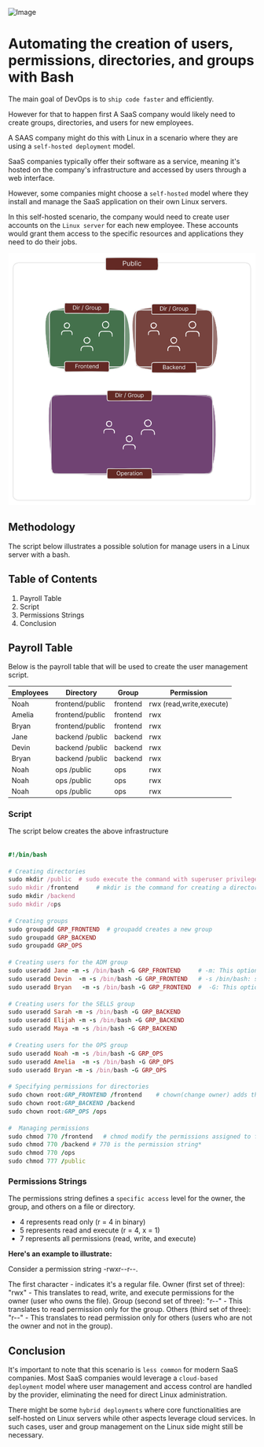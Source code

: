 ![Image](images/side-view-man-living-as-digital-nomad.jpg)

# Automating the creation of users, permissions, directories, and groups with Bash

The main goal of DevOps is to `ship code faster` and efficiently.

However for that to happen first A SaaS company would likely need to create groups, directories, and users for new employees.

A SAAS company might do this with Linux in a scenario where they are using a `self-hosted deployment` model.

SaaS companies typically offer their software as a service, meaning it's hosted on the company's infrastructure and accessed by users through a web interface.

However, some companies might choose a `self-hosted` model where they install and manage the SaaS application on their own Linux servers.

In this self-hosted scenario, the company would need to create user accounts on the `Linux server` for each new employee. These accounts would grant them access to the specific resources and applications they need to do their jobs.

![ForgeOps_filemanagement](images/ForgeOps_filemanagement.png)

## Methodology

The script below illustrates a possible solution for manage users in a Linux server with a bash.

## Table of Contents

1. Payroll Table
2. Script
3. Permissions Strings
4. Conclusion
  
## Payroll Table

Below is the payroll table that will be used to create the user management script.

| Employees | Directory         | Group       | Permission                    |
|-----------|-------------------|-------------|-------------------------------|
|Noah       | frontend/public | frontend      | rwx (read,write,execute)      |
|Amelia     | frontend/public | frontend      | rwx                           |
|Bryan      | frontend/public | frontend      | rwx                           |
|Jane       | backend /public | backend       | rwx                           |
|Devin      | backend /public | backend       | rwx                           |
|Bryan      | backend /public | backend       | rwx                           |
|Noah       | ops     /public | ops           | rwx                           |
|Noah       | ops     /public | ops           | rwx                           |
|Noah       | ops     /public | ops           | rwx                           |

### Script

The script below creates the above infrastructure

```ruby

#!/bin/bash

# Creating directories
sudo mkdir /public  # sudo execute the command with superuser privileges
sudo mkdir /frontend     # mkdir is the command for creating a directory
sudo mkdir /backend
sudo mkdir /ops

# Creating groups
sudo groupadd GRP_FRONTEND  # groupadd creates a new group
sudo groupadd GRP_BACKEND
sudo groupadd GRP_OPS

# Creating users for the ADM group
sudo useradd Jane -m -s /bin/bash -G GRP_FRONTEND     # -m: This option tells useradd to create a home directory for the new user. The home directory will be created with the same name as the username.
sudo useradd Devin  -m -s /bin/bash -G GRP_FRONTEND   # -s /bin/bash: specifies the default shell for the new user 
sudo useradd Bryan   -m -s /bin/bash -G GRP_FRONTEND  #  -G: This option adds the new user to a group

# Creating users for the SELLS group
sudo useradd Sarah -m -s /bin/bash -G GRP_BACKEND
sudo useradd Elijah -m -s /bin/bash -G GRP_BACKEND
sudo useradd Maya -m -s /bin/bash -G GRP_BACKEND

# Creating users for the OPS group 
sudo useradd Noah -m -s /bin/bash -G GRP_OPS
sudo useradd Amelia  -m -s /bin/bash -G GRP_OPS
sudo useradd Bryan -m -s /bin/bash -G GRP_OPS

# Specifying permissions for directories
sudo chown root:GRP_FRONTEND /frontend    # chown(change owner) adds the root user as owner of the ADM group 
sudo chown root:GRP_BACKEND /backend
sudo chown root:GRP_OPS /ops

#  Managing permissions
sudo chmod 770 /frontend   # chmod modify the permissions assigned to files and directories in the system.
sudo chmod 770 /backend # 770 is the permission string*  
sudo chmod 770 /ops
sudo chmod 777 /public

```

### Permissions Strings

The permissions string defines a `specific access` level for the owner, the group, and others on a file or directory.

- 4 represents read only (r = 4 in binary)
- 5 represents read and execute (r = 4, x = 1)
- 7 represents all permissions (read, write, and execute)

**Here's an example to illustrate:**

Consider a permission string -rwxr--r--.

The first character - indicates it's a regular file.
Owner (first set of three): "rwx" - This translates to read, write, and execute permissions for the owner (user who owns the file).
Group (second set of three): "r--" - This translates to read permission only for the group.
Others (third set of three): "r--" - This translates to read permission only for others (users who are not the owner and not in the group).

## Conclusion

It's important to note that this scenario is `less common` for modern SaaS companies. Most SaaS companies would leverage a `cloud-based deployment` model where user management and access control are handled by the provider, eliminating the need for direct Linux administration.

There might be some `hybrid deployments` where core functionalities are self-hosted on Linux servers while other aspects leverage cloud services. In such cases, user and group management on the Linux side might still be necessary.
